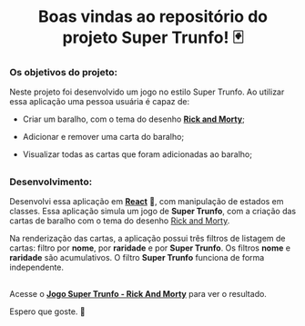 <div>
  <h1 align="center">Boas vindas ao repositório do projeto Super Trunfo! 🃏</h1>
</div>

<div>
  <h3>Os objetivos do projeto:</h3>

  Neste projeto foi desenvolvido um jogo no estilo Super Trunfo. Ao utilizar essa aplicação uma pessoa usuária é capaz de:

  - Criar um baralho, com o tema do desenho **[Rick and Morty](https://www.adultswim.com/videos/rick-and-morty)**;

  - Adicionar e remover uma carta do baralho;

  - Visualizar todas as cartas que foram adicionadas ao baralho;

</div>

##

<div>
  <h3>Desenvolvimento:</h3>

  Desenvolvi essa aplicação em **[React](https://reactjs.org/)** 💙, com manipulação de estados em classes. Essa aplicação simula um jogo de **Super Trunfo**, com a criação das cartas de baralho com o tema do desenho [Rick and Morty](https://www.adultswim.com/videos/rick-and-morty).

  Na renderização das cartas, a aplicação possui três filtros de listagem de cartas: filtro por **nome**, por **raridade** e por **Super Trunfo**. Os filtros **nome** e **raridade** são acumulativos. O filtro **Super Trunfo** funciona de forma independente.

</div>

##

<div>

  Acesse o **[Jogo Super Trunfo - Rick And Morty](https://super-trump-game-project.vercel.app/)** para ver o resultado.

  Espero que goste. 🤗

</div>